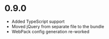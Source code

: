 # 0.9.0

* Added TypeScript support
* Moved jQuery from separate file to the bundle
* WebPack config generation re-worked
